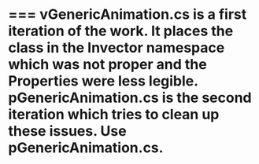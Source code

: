 ===
vGenericAnimation.cs is a first iteration of the work. It places the class in the Invector namespace which was not proper and the Properties were less legible. pGenericAnimation.cs is the second iteration which tries to clean up these issues.
Use pGenericAnimation.cs.
===
